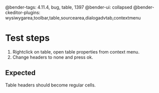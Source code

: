 @bender-tags: 4.11.4, bug, table, 1397
@bender-ui: collapsed
@bender-ckeditor-plugins: wysiwygarea,toolbar,table,sourcearea,dialogadvtab,contextmenu

# Test steps
1. Rightclick on table, open table properties from context menu.
1. Change headers to none and press ok.

## Expected
Table headers should become regular cells.
